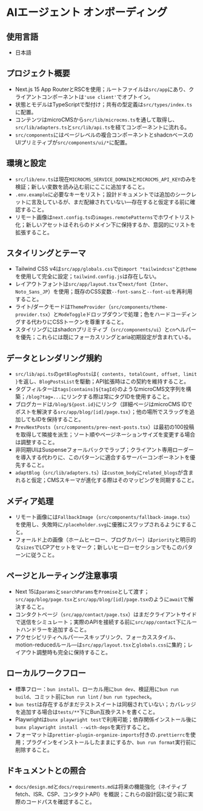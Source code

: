 # AIエージェント オンボーディング

## 使用言語
- 日本語

## プロジェクト概要
- Next.js 15 App RouterとRSCを使用；ルートファイルは`src/app`にあり、クライアントコンポーネントは`'use client'`でオプトイン。
- 状態とモデルはTypeScriptで型付け；共有の型定義は`src/types/index.ts`に配置。
- コンテンツはmicroCMSから`src/lib/microcms.ts`を通して取得し、`src/lib/adapters.ts`と`src/lib/api.ts`を経てコンポーネントに流れる。
- `src/components`にはページレベルの複合コンポーネントとshadcnベースのUIプリミティブが`src/components/ui/*`に配置。

## 環境と設定
- `src/lib/env.ts`は現在`MICROCMS_SERVICE_DOMAIN`と`MICROCMS_API_KEY`のみを検証；新しい変数を読み込む前にここに追加すること。
- `.env.example`に必要なキーをリスト；設計ドキュメントでは追加のシークレットに言及しているが、まだ配線されていない—存在すると仮定する前に確認すること。
- リモート画像は`next.config.ts`の`images.remotePatterns`でホワイトリスト化；新しいアセットはそれらのドメイン下に保持するか、意図的にリストを拡張すること。

## スタイリングとテーマ
- Tailwind CSS v4は`src/app/globals.css`で`@import "tailwindcss"`と`@theme`を使用して完全に設定；`tailwind.config.js`は存在しない。
- レイアウトフォントは`src/app/layout.tsx`で`next/font`（`Inter`、`Noto_Sans_JP`）を使用；既存のCSS変数`--font-sans`と`--font-ui`を再利用すること。
- ライト/ダークモードは`ThemeProvider`（`src/components/theme-provider.tsx`）と`ModeToggle`ドロップダウンで処理；色をハードコーディングする代わりにCSSトークンを尊重すること。
- スタイリングにはshadcnプリミティブ（`src/components/ui`）と`cn`ヘルパーを優先；これらには既にフォーカスリングとaria初期設定が含まれている。

## データとレンダリング規約
- `src/lib/api.ts`の`getBlogPosts`は`{ contents, totalCount, offset, limit }`を返し、`BlogPostsList`を駆動；API拡張時はこの契約を維持すること。
- タグフィルターは`tags[contains]${tagId}`のようなmicroCMS文字列を構築；`/blog?tag=...`にリンクする際は常にタグIDを使用すること。
- ブログカードは`/blog/${post.id}`にリンク（詳細ページはmicroCMS IDでポストを解決する`src/app/blog/[id]/page.tsx`）；他の場所でスラッグを追加してもIDを保持すること。
- `PrevNextPosts`（`src/components/prev-next-posts.tsx`）は最初の100投稿を取得して隣接を派生；ソート順やページネーションサイズを変更する場合は調整すること。
- 非同期UIはSuspenseフォールバックでラップ；クライアント専用ローダーを導入する代わりに、このパターンに適合するサーバーコンポーネントを優先すること。
- `adaptBlog`（`src/lib/adapters.ts`）は`custom_body`に`related_blogs`が含まれると仮定；CMSスキーマが進化する際はそのマッピングを同期すること。

## メディア処理
- リモート画像には`FallbackImage`（`src/components/fallback-image.tsx`）を使用し、失敗時に`/placeholder.svg`に優雅にスワップされるようにすること。
- フォールド上の画像（ホームヒーロー、ブログカバー）は`priority`と明示的な`sizes`でLCPアセットをマーク；新しいヒーローセクションでもこのパターンに従うこと。

## ページとルーティング注意事項
- Next 15は`params`と`searchParams`を`Promise`として渡す；`src/app/blog/page.tsx`と`src/app/blog/[id]/page.tsx`のように`await`で解決すること。
- コンタクトページ（`src/app/contact/page.tsx`）はまだクライアントサイドで送信をシミュレート；実際のAPIを接続する前に`src/app/contact`下にルートハンドラーを追加すること。
- アクセシビリティヘルパー—スキップリンク、フォーカススタイル、motion-reducedルール—は`src/app/layout.tsx`と`globals.css`に集約；レイアウト調整時も完全に保持すること。

## ローカルワークフロー
- 標準フロー：`bun install`、ローカル用に`bun dev`、検証用に`bun run build`、コミット前に`bun run lint` / `bun run typecheck`。
- `bun test`は存在するがまだテストスイートは同梱されていない；カバレッジを追加する場合は`tests/**`下にBun互換テストを書くこと。
- Playwrightは`bunx playwright test`で利用可能；依存関係インストール後に`bunx playwright install --with-deps`を実行すること。
- フォーマットは`prettier-plugin-organize-imports`付きの`.prettierrc`を使用；プラグインをインストールしたままにするか、`bun run format`実行前に削除すること。

## ドキュメントとの照合
- `docs/design.md`と`docs/requirements.md`は将来の機能強化（ネイティブfetch、ISR、CSP、コンタクトAPI）を概説；これらの設計図に従う前に実際のコードパスを確認すること。
